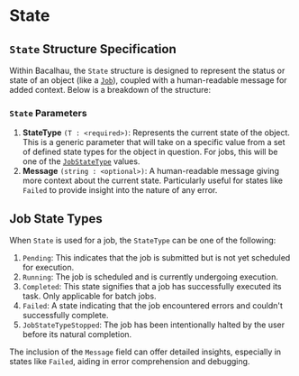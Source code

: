 # State

## `State` Structure Specification

Within Bacalhau, the `State` structure is designed to represent the status or state of an object (like a [`Job`](task/job.md)), coupled with a human-readable message for added context. Below is a breakdown of the structure:

### `State` Parameters

1. **StateType** `(T : <required>)`: Represents the current state of the object. This is a generic parameter that will take on a specific value from a set of defined state types for the object in question. For jobs, this will be one of the [`JobStateType`](state.md#job-state-types) values.
2. **Message** `(string : <optional>)`: A human-readable message giving more context about the current state. Particularly useful for states like `Failed` to provide insight into the nature of any error.

## Job State Types

When `State` is used for a job, the `StateType` can be one of the following:

1. `Pending`: This indicates that the job is submitted but is not yet scheduled for execution.
2. `Running`: The job is scheduled and is currently undergoing execution.
3. `Completed`: This state signifies that a job has successfully executed its task. Only applicable for batch jobs.
4. `Failed`: A state indicating that the job encountered errors and couldn't successfully complete.
5. `JobStateTypeStopped`: The job has been intentionally halted by the user before its natural completion.

The inclusion of the `Message` field can offer detailed insights, especially in states like `Failed`, aiding in error comprehension and debugging.
